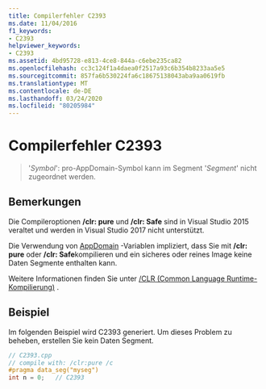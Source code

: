 ```yaml
---
title: Compilerfehler C2393
ms.date: 11/04/2016
f1_keywords:
- C2393
helpviewer_keywords:
- C2393
ms.assetid: 4bd95728-e813-4ce8-844a-c6ebe235ca82
ms.openlocfilehash: cc3c124f1a4daea0f2517a93c6b354b8233aa5e5
ms.sourcegitcommit: 857fa6b530224fa6c18675138043aba9aa0619fb
ms.translationtype: MT
ms.contentlocale: de-DE
ms.lasthandoff: 03/24/2020
ms.locfileid: "80205984"
---
```

# <a name="compiler-error-c2393"></a>Compilerfehler C2393

> '*Symbol*': pro-AppDomain-Symbol kann im Segment '*Segment*' nicht zugeordnet werden.

## <a name="remarks"></a>Bemerkungen

Die Compileroptionen **/clr: pure** und **/clr: Safe** sind in Visual Studio 2015 veraltet und werden in Visual Studio 2017 nicht unterstützt.

Die Verwendung von [AppDomain](../../cpp/appdomain.md) -Variablen impliziert, dass Sie mit **/clr: pure** oder **/clr: Safe**kompilieren und ein sicheres oder reines Image keine Daten Segmente enthalten kann.

Weitere Informationen finden Sie unter [/CLR (Common Language Runtime-Kompilierung)](../../build/reference/clr-common-language-runtime-compilation.md) .

## <a name="example"></a>Beispiel

Im folgenden Beispiel wird C2393 generiert. Um dieses Problem zu beheben, erstellen Sie kein Daten Segment.

```cpp
// C2393.cpp
// compile with: /clr:pure /c
#pragma data_seg("myseg")
int n = 0;   // C2393
```
